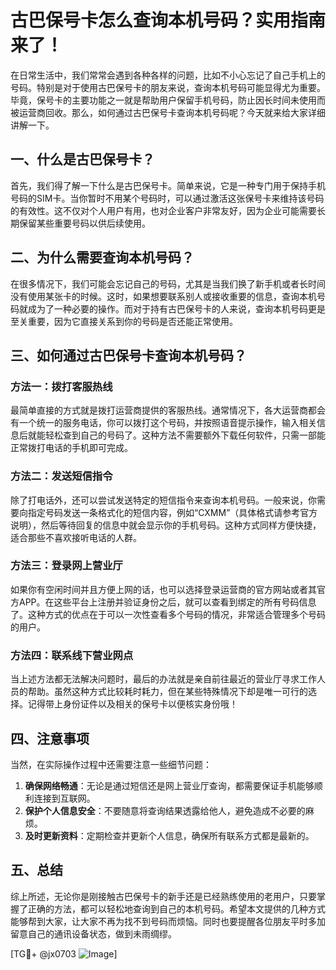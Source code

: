 # 古巴保号卡怎么查询本机号码？实用指南来了！

在日常生活中，我们常常会遇到各种各样的问题，比如不小心忘记了自己手机上的号码。特别是对于使用古巴保号卡的朋友来说，查询本机号码可能显得尤为重要。毕竟，保号卡的主要功能之一就是帮助用户保留手机号码，防止因长时间未使用而被运营商回收。那么，如何通过古巴保号卡查询本机号码呢？今天就来给大家详细讲解一下。

## 一、什么是古巴保号卡？

首先，我们得了解一下什么是古巴保号卡。简单来说，它是一种专门用于保持手机号码的SIM卡。当你暂时不用某个号码时，可以通过激活这张保号卡来维持该号码的有效性。这不仅对个人用户有用，也对企业客户非常友好，因为企业可能需要长期保留某些重要号码以供后续使用。

## 二、为什么需要查询本机号码？

在很多情况下，我们可能会忘记自己的号码，尤其是当我们换了新手机或者长时间没有使用某张卡的时候。这时，如果想要联系别人或接收重要的信息，查询本机号码就成为了一种必要的操作。而对于持有古巴保号卡的人来说，查询本机号码更是至关重要，因为它直接关系到你的号码是否还能正常使用。

## 三、如何通过古巴保号卡查询本机号码？

### 方法一：拨打客服热线

最简单直接的方式就是拨打运营商提供的客服热线。通常情况下，各大运营商都会有一个统一的服务电话，你可以拨打这个号码，并按照语音提示操作，输入相关信息后就能轻松查到自己的号码了。这种方法不需要额外下载任何软件，只需一部能正常拨打电话的手机即可完成。

### 方法二：发送短信指令

除了打电话外，还可以尝试发送特定的短信指令来查询本机号码。一般来说，你需要向指定号码发送一条格式化的短信内容，例如“CXMM”（具体格式请参考官方说明），然后等待回复的信息中就会显示你的手机号码。这种方式同样方便快捷，适合那些不喜欢接听电话的人群。

### 方法三：登录网上营业厅

如果你有空闲时间并且方便上网的话，也可以选择登录运营商的官方网站或者其官方APP。在这些平台上注册并验证身份之后，就可以查看到绑定的所有号码信息了。这种方式的优点在于可以一次性查看多个号码的情况，非常适合管理多个号码的用户。

### 方法四：联系线下营业网点

当上述方法都无法解决问题时，最后的办法就是亲自前往最近的营业厅寻求工作人员的帮助。虽然这种方式比较耗时耗力，但在某些特殊情况下却是唯一可行的选择。记得带上身份证件以及相关的保号卡以便核实身份哦！

## 四、注意事项

当然，在实际操作过程中还需要注意一些细节问题：

1. **确保网络畅通**：无论是通过短信还是网上营业厅查询，都需要保证手机能够顺利连接到互联网。
2. **保护个人信息安全**：不要随意将查询结果透露给他人，避免造成不必要的麻烦。
3. **及时更新资料**：定期检查并更新个人信息，确保所有联系方式都是最新的。

## 五、总结

综上所述，无论你是刚接触古巴保号卡的新手还是已经熟练使用的老用户，只要掌握了正确的方法，都可以轻松地查询到自己的本机号码。希望本文提供的几种方式能够帮到大家，让大家不再为找不到号码而烦恼。同时也要提醒各位朋友平时多加留意自己的通讯设备状态，做到未雨绸缪。

[TG💪+ @jx0703 ![Image](https://github.com/user-attachments/assets/dbca1d08-cadb-493c-b0ec-ad6f7a83f270)]